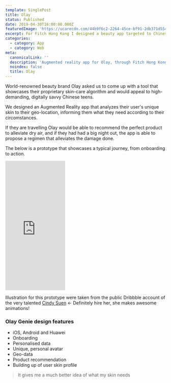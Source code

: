 ```yaml
---
template: SinglePost
title: Olay
status: Published
date: 2019-04-30T16:00:00.000Z
featuredImage: 'https://ucarecdn.com/44b9f6c2-2264-45ce-bf91-2db371d55430/'
excerpt: For Fitch Hong Kong I designed a beauty app targeted to Chinese teens.
categories:
  - category: App
  - category: Web
meta:
  canonicalLink: ''
  description: 'Augmented reality app for Olay, through Fitch Hong Kong'
  noindex: false
  title: Olay
---
```

World-renowned beauty brand Olay asked us to come up with a tool that showcases their proprietary skin-care algorithm and would appeal to high-demanding, digitally savvy Chinese teens.

We designed an Augmented Reality app that analyzes their user's unique skin to their geo-location, informing them what they need according to their circomstances.

If they are travelling Olay would be able to recommend the perfect product to alleviate dry air, and if they had had a big night out, the app is able to propose a regimen that alleviates the damage done.

The below is a prototype that showcases a typical journey, from onboarding to action.

<iframe width="187.5" height="406" src="https://fitch-olay-genie-201906-1.netlify.com/" frameborder="0" allow="accelerometer; autoplay; encrypted-media; gyroscope; picture-in-picture" allowfullscreen></iframe>

Illustration for this prototype were taken from the public Dribbble account of the very talented [Cindy Suen](https://dribbble.com/cindysuen) ← Definitely hire her, she makes awesome animations!

### Olay Genie design features

* iOS, Android and Huawei
* Onboarding
* Personalised data
* Unique, personal avatar
* Geo-data
* Product recommendation
* Building up of user skin profile

> It gives me a much better idea of what my skin needs
